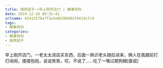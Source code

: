 ```yaml
---
title: 搞笑段子->早上刚开店门 | 糗事百科
date: 2019-12-20 09:35:41
urlname: 02413579a7f2e2e6639b992f6619c7c9
tags: 
- 糗事百科
categories:
- 糗事百科
- 搞笑段子
---
```

早上刚开店门，一老太太进店买东西，后面一熟识老头随后进来，俩人在我跟前打打闹闹，搂搂抱抱，说说笑笑，哎，不说了……吃了一嘴过期狗粮[委屈]


